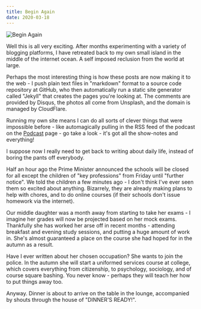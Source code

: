 ```yaml
---
title: Begin Again
date: 2020-03-18
---
```


![Begin Again](https://source.unsplash.com/l7dbl-sUg3k/1600x900)

Well this is all very exciting. After months experimenting with a variety of blogging platforms, I have retreated back to my own small island in the middle of the internet ocean. A self imposed reclusion from the world at large.

Perhaps the most interesting thing is how these posts are now making it to the web - I push plain text files in "markdown" format to a source code repository at GitHub, who then automatically run a static site generator called "Jekyll" that creates the pages you're looking at. The comments are provided by Disqus, the photos all come from Unsplash, and the domain is managed by CloudFlare.

Running my own site means I can do all sorts of clever things that were impossible before - like automagically pulling in the RSS feed of the podcast on the [Podcast](https://jonbeckett.com/podcast) page - go take a look - it's got all the show-notes and everything!

I suppose now I really need to get back to writing about daily life, instead of boring the pants off everybody.

Half an hour ago the Prime Minister announced the schools will be closed for all except the children of "key professions" from Friday until "further notice". We told the children a few minutes ago - I don't think I've ever seen them so excited about anything. Bizarrely, they are already making plans to help with chores, and to do online courses (if their schools don't issue homework via the internet).

Our middle daughter was a month away from starting to take her exams - I imagine her grades will now be projected based on her mock exams. Thankfully she has worked her arse off in recent months - attending breakfast and evening study sessions, and putting a huge amount of work in. She's almost guaranteed a place on the course she had hoped for in the autumn as a result.

Have I ever written about her chosen occupation? She wants to join the police. In the autumn she will start a uniformed services course at college, which covers everything from citizenship, to psychology, sociology, and of course square bashing. You never know - perhaps they will teach her how to put things away too.

Anyway. Dinner is about to arrive on the table in the lounge, accompanied by shouts through the house of "DINNER'S READY!".
